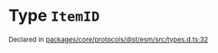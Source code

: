 # Type `ItemID`
<sub>Declared in [packages/core/protocols/dist/esm/src/types.d.ts:32]()</sub>






